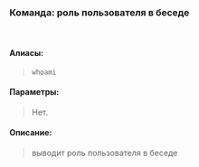 ### **Команда: роль пользователя в беседе**
<br>

#### **Алиасы**:
> `whoami`


#### **Параметры**:
> Нет.


#### **Описание**:
> выводит роль пользователя в беседе
